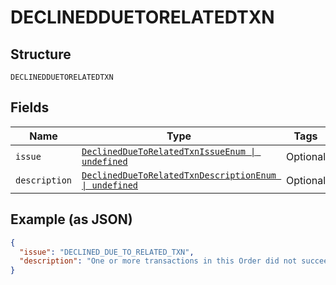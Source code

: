 
# DECLINEDDUETORELATEDTXN

## Structure

`DECLINEDDUETORELATEDTXN`

## Fields

| Name | Type | Tags | Description |
|  --- | --- | --- | --- |
| `issue` | [`DeclinedDueToRelatedTxnIssueEnum \| undefined`](../../doc/models/declined-due-to-related-txn-issue-enum.md) | Optional | - |
| `description` | [`DeclinedDueToRelatedTxnDescriptionEnum \| undefined`](../../doc/models/declined-due-to-related-txn-description-enum.md) | Optional | - |

## Example (as JSON)

```json
{
  "issue": "DECLINED_DUE_TO_RELATED_TXN",
  "description": "One or more transactions in this Order did not succeed. Since this Order is being processed as an All or None Order, if one or more transactions in this Order do not succeed, then all purchase units are marked declined and will not be processed."
}
```

